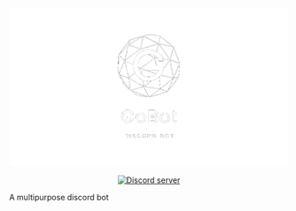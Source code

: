 [![gobot](assets/gobot_transparent.png)](https://gobot.org/)


<div align="center">
    <a href="https://discord.gg/PjwuPVTe5e"><img src="https://img.shields.io/discord/782201612177113109?color=5865F2&logo=discord&logoColor=white" alt="Discord server" /></a>
</div>

A multipurpose discord bot
